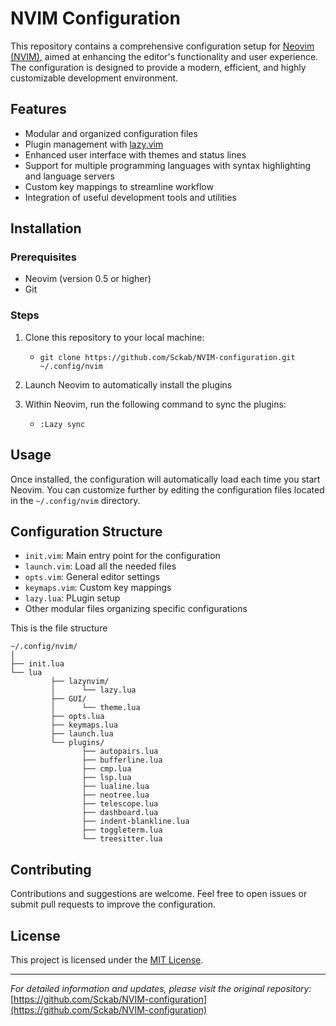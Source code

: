 # NVIM Configuration

This repository contains a comprehensive configuration setup for [Neovim (NVIM)](https://neovim.io/), aimed at enhancing the editor's functionality and user experience. The configuration is designed to provide a modern, efficient, and highly customizable development environment.

## Features

- Modular and organized configuration files
- Plugin management with [lazy.vim](https://github.com/folke/lazy.nvim)
- Enhanced user interface with themes and status lines
- Support for multiple programming languages with syntax highlighting and language servers
- Custom key mappings to streamline workflow
- Integration of useful development tools and utilities

## Installation

### Prerequisites

- Neovim (version 0.5 or higher)
- Git
  
### Steps

1. Clone this repository to your local machine:
   
   - ```git clone https://github.com/Sckab/NVIM-configuration.git ~/.config/nvim```

2. Launch Neovim to automatically install the plugins
3. Within Neovim, run the following command to sync the plugins:
   
   - `:Lazy sync`

## Usage

Once installed, the configuration will automatically load each time you start Neovim. You can customize further by editing the configuration files located in the `~/.config/nvim` directory.

## Configuration Structure

- `init.vim`: Main entry point for the configuration
- `launch.vim`: Load all the needed files
- `opts.vim`: General editor settings
- `keymaps.vim`: Custom key mappings
- `lazy.lua`: PLugin setup
- Other modular files organizing specific configurations

This is the file structure

```
~/.config/nvim/
│
├── init.lua
└── lua
         ├── lazynvim/
         │      └── lazy.lua 
         ├── GUI/
         │      └── theme.lua
         ├── opts.lua
         ├── keymaps.lua
         ├── launch.lua
         └── plugins/
                ├── autopairs.lua
                ├── bufferline.lua
                ├── cmp.lua
                ├── lsp.lua
                ├── lualine.lua
                ├── neotree.lua
                ├── telescope.lua
                ├── dashboard.lua
                ├── indent-blankline.lua
                ├── toggleterm.lua
                └── treesitter.lua
```

## Contributing

Contributions and suggestions are welcome. Feel free to open issues or submit pull requests to improve the configuration.

## License

This project is licensed under the [MIT License](LICENSE).

---

*For detailed information and updates, please visit the original repository:*  
[https://github.com/Sckab/NVIM-configuration](https://github.com/Sckab/NVIM-configuration)
